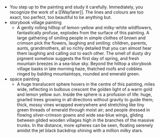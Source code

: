 - You step up to the painting and study it carefully. Immediately, you recognize the work of a [[Wayfarer]]. The lines and colours are too exact, too perfect, too beautiful to be anything but.
- storybook village painting
	- A gently rolling hilltop of lemon-yellow and milky-white wildflowers, fantastically profuse, explodes from the surface of this painting. A large gathering of smiling people in simple clothes of brown and crimson pick the flowers, laughing and smiling: children, parents, aunts, grandmothers, all so richly detailed that you can almost hear them laughing and calling out to each other. The smell of dusty dry pigment somehow suggests the first day of spring, and fresh mountain breezes in a sea-blue sky. Beyond the hilltop a storybook village basks in late morning haze, thatched roofs and cobbles ringed by balding mountaintops, rounded and emerald green.
- space painting
	- A huge translucent sphere hovers in the centre of this painting, miles wide, reflecting in bulbous crescent the golden light of a warm gold and lemon yellow sun. Inside the sphere is a profusion of life: huge, gnarled trees growing in all directions without gravity to guide them; thick, mossy vines wrapped everywhere and stretching like tiny green threads of emerald through moist air; and people dressed in flowing silver-crimson gowns and wide sea-blue wings, gliding between gilded wooden villages high in the branches of the massive trunks. In the distance, more spheres can be seen, floating serenely amidst the jet black backdrop shining with a million milky stars.